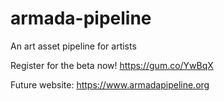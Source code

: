 # armada-pipeline
An art asset pipeline for artists

Register for the beta now! https://gum.co/YwBqX

Future website: https://www.armadapipeline.org
